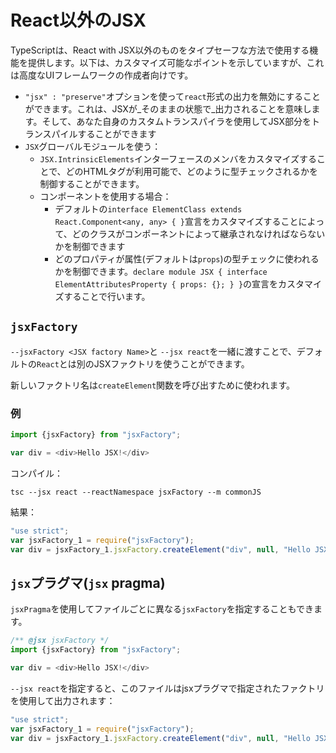 # React以外のJSX

TypeScriptは、React with JSX以外のものをタイプセーフな方法で使用する機能を提供します。以下は、カスタマイズ可能なポイントを示していますが、これは高度なUIフレームワークの作成者向けです。

* `"jsx" : "preserve"`オプションを使って`react`形式の出力を無効にすることができます。これは、JSXが_そのままの状態で_出力されることを意味します。そして、あなた自身のカスタムトランスパイラを使用してJSX部分をトランスパイルすることができます
* `JSX`グローバルモジュールを使う：
  * `JSX.IntrinsicElements`インターフェースのメンバをカスタマイズすることで、どのHTMLタグが利用可能で、どのように型チェックされるかを制御することができます。
  * コンポーネントを使用する場合：
    * デフォルトの`interface ElementClass extends React.Component<any, any> { }`宣言をカスタマイズすることによって、どのクラスがコンポーネントによって継承されなければならないかを制御できます
    * どのプロパティが属性\(デフォルトは`props`\)の型チェックに使われるかを制御できます。`declare module JSX { interface ElementAttributesProperty { props: {}; } }`の宣言をカスタマイズすることで行います。

## `jsxFactory`

`--jsxFactory <JSX factory Name>`と `--jsx react`を一緒に渡すことで、デフォルトの`React`とは別のJSXファクトリを使うことができます。

新しいファクトリ名は`createElement`関数を呼び出すために使われます。

### 例

```typescript
import {jsxFactory} from "jsxFactory";

var div = <div>Hello JSX!</div>
```

コンパイル：

```text
tsc --jsx react --reactNamespace jsxFactory --m commonJS
```

結果：

```javascript
"use strict";
var jsxFactory_1 = require("jsxFactory");
var div = jsxFactory_1.jsxFactory.createElement("div", null, "Hello JSX!");
```

## `jsx`プラグマ\(`jsx` pragma\)

`jsxPragma`を使用してファイルごとに異なる`jsxFactory`を指定することもできます。

```javascript
/** @jsx jsxFactory */
import {jsxFactory} from "jsxFactory";

var div = <div>Hello JSX!</div>
```

`--jsx react`を指定すると、このファイルはjsxプラグマで指定されたファクトリを使用して出力されます：

```javascript
"use strict";
var jsxFactory_1 = require("jsxFactory");
var div = jsxFactory_1.jsxFactory.createElement("div", null, "Hello JSX!");
```

